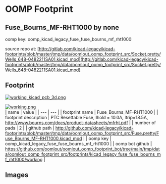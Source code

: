 # OOMP Footprint  
## Fuse_Bourns_MF-RHT1000  by none  
  
oomp key: oomp_kicad_legacy_fuse_fuse_bourns_mf_rht1000  
  
source repo at: [http://gitlab.com/kicad-legacy/kicad-footprints/blob/master/tmp/data/oomlout_oomp_footprint_src/Socket.pretty/Wells_648-0482211SA01.kicad_mod](http://gitlab.com/kicad-legacy/kicad-footprints/blob/master/tmp/data/oomlout_oomp_footprint_src/Socket.pretty/Wells_648-0482211SA01.kicad_mod)  
## Footprint  
  
[![working_kicad_pcb_3d.png](working_kicad_pcb_3d_600.png)](working_kicad_pcb_3d.png)  
  
[![working.png](working_600.png)](working.png)  
| name | value | 
| --- | --- | 
| footprint name | Fuse_Bourns_MF-RHT1000 | 
| footprint description | PTC Resettable Fuse, Ihold = 10.0A, Itrip=18.5A, http://www.bourns.com/docs/product-datasheets/mfrht.pdf | 
| number of pads | 2 | 
| github path | http://github.com/kicad-legacy/kicad-footprints/blob/master/tmp/data/oomlout_oomp_footprint_src/Fuse.pretty/Fuse_Bourns_MF-RHT1000.kicad_mod | 
| oomp key | oomp_kicad_legacy_fuse_fuse_bourns_mf_rht1000 | 
| oomp bot github | https://github.com/oomlout/oomlout_oomp_footprint_bot/tree/main/tmp/data/oomlout_oomp_footprint_src/footprints/kicad_legacy_fuse_fuse_bourns_mf_rht1000/working | 
## Images  
